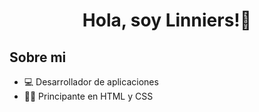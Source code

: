 <div align="center">
  <h1 align="center">Hola, soy Linniers!👋</h1>
</div>

## Sobre mi

- 💻 Desarrollador de aplicaciones
- 👨‍💻 Principante en HTML y CSS
